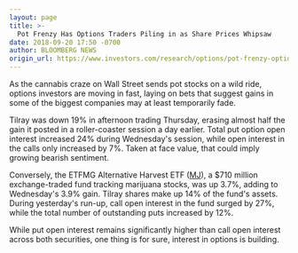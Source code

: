 ```yaml
---
layout: page
title: >-
  Pot Frenzy Has Options Traders Piling in as Share Prices Whipsaw
date: 2018-09-20 17:50 -0700
author: BLOOMBERG NEWS
origin_url: https://www.investors.com/research/options/pot-frenzy-options-traders-piling-share-prices-whipsaw/
---
```






As the cannabis craze on Wall Street sends pot stocks on a wild ride, options investors are moving in fast, laying on bets that suggest gains in some of the biggest companies may at least temporarily fade.




Tilray was down 19% in afternoon trading Thursday, erasing almost half the gain it posted in a roller-coaster session a day earlier. Total put option open interest increased 24% during Wednesday's session, while open interest in the calls only increased by 7%. Taken at face value, that could imply growing bearish sentiment.


Conversely, the ETFMG Alternative Harvest ETF ([MJ](https://research.investors.com/quote.aspx?symbol=MJ)), a $710 million exchange-traded fund tracking marijuana stocks, was up 3.7%, adding to Wednesday's 3.9% gain. Tilray shares make up 14% of the fund's assets. During yesterday's run-up, call open interest in the fund surged by 27%, while the total number of outstanding puts increased by 12%.


While put open interest remains significantly higher than call open interest across both securities, one thing is for sure, interest in options is building.




